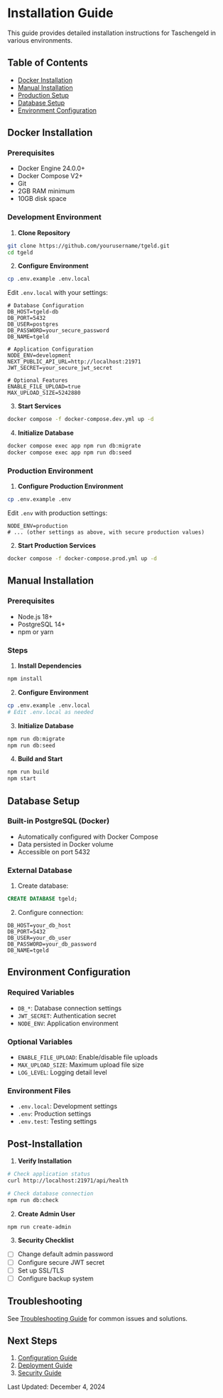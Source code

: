 # Installation Guide

This guide provides detailed installation instructions for Taschengeld in various environments.

## Table of Contents

- [Docker Installation](#docker-installation)
- [Manual Installation](#manual-installation)
- [Production Setup](#production-setup)
- [Database Setup](#database-setup)
- [Environment Configuration](#environment-configuration)

## Docker Installation

### Prerequisites

- Docker Engine 24.0.0+
- Docker Compose V2+
- Git
- 2GB RAM minimum
- 10GB disk space

### Development Environment

1. **Clone Repository**

```bash
git clone https://github.com/yourusername/tgeld.git
cd tgeld
```

2. **Configure Environment**

```bash
cp .env.example .env.local
```

Edit `.env.local` with your settings:

```env
# Database Configuration
DB_HOST=tgeld-db
DB_PORT=5432
DB_USER=postgres
DB_PASSWORD=your_secure_password
DB_NAME=tgeld

# Application Configuration
NODE_ENV=development
NEXT_PUBLIC_API_URL=http://localhost:21971
JWT_SECRET=your_secure_jwt_secret

# Optional Features
ENABLE_FILE_UPLOAD=true
MAX_UPLOAD_SIZE=5242880
```

3. **Start Services**

```bash
docker compose -f docker-compose.dev.yml up -d
```

4. **Initialize Database**

```bash
docker compose exec app npm run db:migrate
docker compose exec app npm run db:seed
```

### Production Environment

1. **Configure Production Environment**

```bash
cp .env.example .env
```

Edit `.env` with production settings:

```env
NODE_ENV=production
# ... (other settings as above, with secure production values)
```

2. **Start Production Services**

```bash
docker compose -f docker-compose.prod.yml up -d
```

## Manual Installation

### Prerequisites

- Node.js 18+
- PostgreSQL 14+
- npm or yarn

### Steps

1. **Install Dependencies**

```bash
npm install
```

2. **Configure Environment**

```bash
cp .env.example .env.local
# Edit .env.local as needed
```

3. **Initialize Database**

```bash
npm run db:migrate
npm run db:seed
```

4. **Build and Start**

```bash
npm run build
npm start
```

## Database Setup

### Built-in PostgreSQL (Docker)

- Automatically configured with Docker Compose
- Data persisted in Docker volume
- Accessible on port 5432

### External Database

1. Create database:

```sql
CREATE DATABASE tgeld;
```

2. Configure connection:

```env
DB_HOST=your_db_host
DB_PORT=5432
DB_USER=your_db_user
DB_PASSWORD=your_db_password
DB_NAME=tgeld
```

## Environment Configuration

### Required Variables

- `DB_*`: Database connection settings
- `JWT_SECRET`: Authentication secret
- `NODE_ENV`: Application environment

### Optional Variables

- `ENABLE_FILE_UPLOAD`: Enable/disable file uploads
- `MAX_UPLOAD_SIZE`: Maximum upload file size
- `LOG_LEVEL`: Logging detail level

### Environment Files

- `.env.local`: Development settings
- `.env`: Production settings
- `.env.test`: Testing settings

## Post-Installation

1. **Verify Installation**

```bash
# Check application status
curl http://localhost:21971/api/health

# Check database connection
npm run db:check
```

2. **Create Admin User**

```bash
npm run create-admin
```

3. **Security Checklist**

- [ ] Change default admin password
- [ ] Configure secure JWT secret
- [ ] Set up SSL/TLS
- [ ] Configure backup system

## Troubleshooting

See [Troubleshooting Guide](../5-maintenance/troubleshooting.md) for common issues and solutions.

## Next Steps

1. [Configuration Guide](configuration.md)
2. [Deployment Guide](deployment.md)
3. [Security Guide](../2-architecture/security.md)

Last Updated: December 4, 2024
